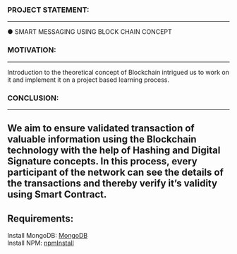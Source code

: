 ### PROJECT STATEMENT:
-------------------------
● SMART MESSAGING USING BLOCK CHAIN CONCEPT
### MOTIVATION:
-------------------------
Introduction to the theoretical concept of
Blockchain intrigued us to work on it and
implement it on a project based learning process.
### CONCLUSION:
-------------------------
We aim to ensure validated transaction of valuable
information using the Blockchain technology with
the help of Hashing and Digital Signature concepts.
In this process, every participant of the network
can see the details of the transactions and thereby
verify it’s validity using Smart Contract.
--------------------------

## Requirements:
Install MongoDB: [MongoDB](https://docs.mongodb.com/manual/installation/)\
Install NPM: [npmInstall](https://www.npmjs.com/get-npm)
